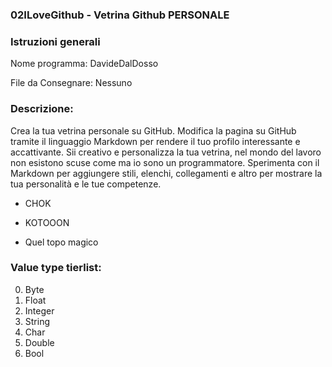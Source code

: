 ### 02ILoveGithub - Vetrina Github **PERSONALE**  
### Istruzioni generali  
Nome programma: DavideDalDosso 
  
File da Consegnare: Nessuno  
  
### Descrizione:  
Crea la tua vetrina personale su GitHub. Modifica la pagina su GitHub tramite il linguaggio Markdown per rendere il tuo profilo interessante e accattivante. Sii creativo e personalizza la tua vetrina, nel mondo del lavoro non esistono scuse come ma io sono un programmatore. Sperimenta con il Markdown per aggiungere stili, elenchi, collegamenti e altro per mostrare la tua personalità e le tue competenze.

- CHOK
+ KOTOOON
* Quel topo magico

### Value type tierlist:
0. Byte
1. Float
1. Integer
2. String
2. Char
3. Double
4. Bool
